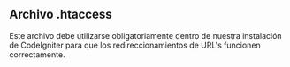 <h2>Archivo .htaccess</h2>
<p>
	Este archivo debe utilizarse obligatoriamente dentro de nuestra instalación de CodeIgniter para que los redireccionamientos de URL's funcionen correctamente.
</p>